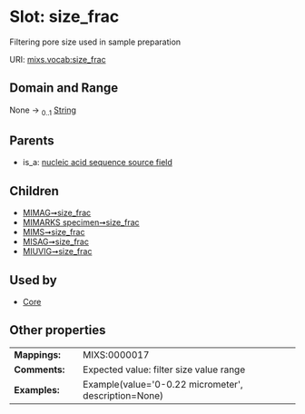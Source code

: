 
# Slot: size_frac


Filtering pore size used in sample preparation

URI: [mixs.vocab:size_frac](https://w3id.org/mixs/vocab/size_frac)


## Domain and Range

None &#8594;  <sub>0..1</sub> [String](types/String.md)

## Parents

 *  is_a: [nucleic acid sequence source field](nucleic_acid_sequence_source_field.md)

## Children

 *  [MIMAG➞size_frac](MIMAG_size_frac.md)
 *  [MIMARKS specimen➞size_frac](MIMARKS_specimen_size_frac.md)
 *  [MIMS➞size_frac](MIMS_size_frac.md)
 *  [MISAG➞size_frac](MISAG_size_frac.md)
 *  [MIUVIG➞size_frac](MIUVIG_size_frac.md)

## Used by

 * [Core](Core.md)

## Other properties

|  |  |  |
| --- | --- | --- |
| **Mappings:** | | MIXS:0000017 |
| **Comments:** | | Expected value: filter size value range |
| **Examples:** | | Example(value='0-0.22 micrometer', description=None) |

